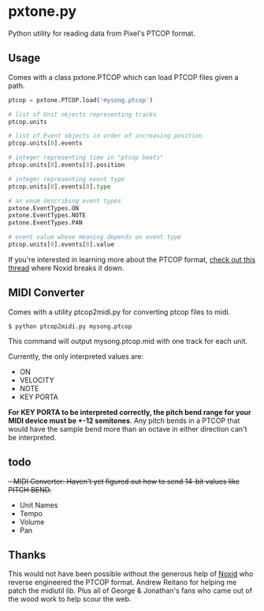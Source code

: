 pxtone.py
=========

Python utility for reading data from Pixel's PTCOP format.

Usage
-----

Comes with a class pxtone.PTCOP which can load PTCOP files given a path.

```python
ptcop = pxtone.PTCOP.load('mysong.ptcop')

# list of Unit objects representing tracks
ptcop.units 

# list of Event objects in order of increasing position
ptcop.units[0].events

# integer representing time in "ptcop beats"
ptcop.units[0].events[0].position

# integer representing event type
ptcop.units[0].events[0].type

# an enum describing event types
pxtone.EventTypes.ON
pxtone.EventTypes.NOTE
pxtone.EventTypes.PAN

# event value whose meaning depends on event type
ptcop.units[0].events[0].value
```

If you're interested in learning more about the PTCOP format, [check out this thread](http://www.cavestory.org/forums/index.php?/topic/5369-reading-ptcop-data-or-converting-to-midi-gj-say-hi/) where Noxid breaks it down.

MIDI Converter
--------------

Comes with a utility ptcop2midi.py for converting ptcop files to midi.

```shell
$ python ptcop2midi.py mysong.ptcop
```

This command will output mysong.ptcop.mid with one track for each unit. 

Currently, the only interpreted values are:

- ON
- VELOCITY
- NOTE
- KEY PORTA

**For KEY PORTA to be interpreted correctly, the pitch bend range for your MIDI device must be +-12 semitones**. Any pitch bends in a PTCOP that would have the sample bend more than an octave in either direction can't be interpreted.

todo
----

~~- MIDI Converter: Haven't yet figured out how to send 14-bit values like PITCH BEND.~~
- Unit Names
- Tempo
- Volume
- Pan

Thanks
------

This would not have been possible without the generous help of [Noxid](http://noxid.ca/) who reverse engineered the PTCOP format. Andrew Reitano for helping me patch the midiutil lib. Plus all of George & Jonathan's fans who came out of the wood work to help scour the web.

